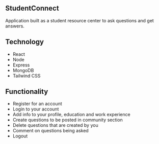 ## StudentConnect

Application built as a student resource center to ask questions and get answers.

## Technology
- React
- Node
- Express
- MongoDB
- Tailwind CSS

## Functionality
- Register for an account
- Login to your account
- Add info to your profile, education and work experience
- Create questions to be posted in community section
- Delete questions that are created by you
- Comment on questions being asked
- Logout